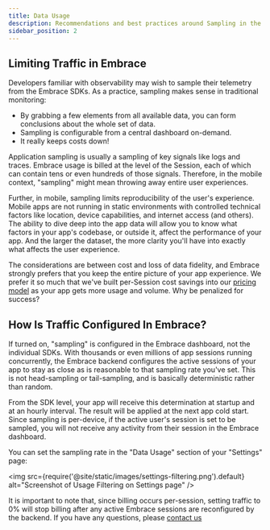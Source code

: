 ```yaml
---
title: Data Usage
description: Recommendations and best practices around Sampling in the Embrace SDK
sidebar_position: 2
---
```


## Limiting Traffic in Embrace

Developers familiar with observability may wish to sample their telemetry from the Embrace SDKs. As a practice, sampling makes sense in traditional monitoring:

- By grabbing a few elements from all available data, you can form conclusions about the whole set of data.
- Sampling is configurable from a central dashboard on-demand.
- It really keeps costs down!

Application sampling is usually a sampling of key signals like logs and traces. Embrace usage is billed at the level of the Session, each of which can contain tens or even hundreds of those signals. Therefore, in the mobile context, "sampling" might mean throwing away entire user experiences.

Further, in mobile, sampling limits reproducibility of the user's experience. Mobile apps are not running in static environments with controlled technical factors like location, device capabilities, and internet access (and others). The ability to dive deep into the app data will allow you to know what factors in your app's codebase, or outside it, affect the performance of your app. And the larger the dataset, the more clarity you'll have into exactly what affects the user experience.

The considerations are between cost and loss of data fidelity, and Embrace strongly prefers that you keep the entire picture of your app experience. We prefer it so much that we've built per-Session cost savings into our [pricing model](https://embrace.io/pricing/) as your app gets more usage and volume. Why be penalized for success?

## How Is Traffic Configured In Embrace?

If turned on, "sampling" is configured in the Embrace dashboard, not the individual SDKs. With thousands or even millions of app sessions running concurrently, the Embrace backend configures the active sessions of your app to stay as close as is reasonable to that sampling rate you've set. This is not head-sampling or tail-sampling, and is basically deterministic rather than random.

From the SDK level, your app will receive this determination at startup and at an hourly interval. The result will be applied at the next app cold start. Since sampling is per-device, if the active user's session is set to be sampled, you will not receive any activity from their session in the Embrace dashboard.

You can set the sampling rate in the "Data Usage" section of your "Settings" page:

<img src={require('@site/static/images/settings-filtering.png').default} alt="Screenshot of Usage Filtering on Settings page" />

It is important to note that, since billing occurs per-session, setting traffic to 0% will stop billing after any active Embrace sessions are reconfigured by the backend. If you have any questions, please [contact us](mailto:support@embrace.io)
